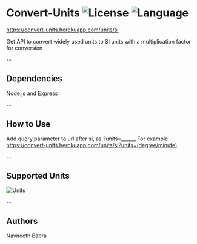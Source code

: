 # Convert-Units ![License](https://img.shields.io/apm/l/vim-mode.svg?colorB=orange&style=plastic) ![Language](https://img.shields.io/badge/language-Javascript-<Blue>.svg) 

https://convert-units.herokuapp.com/units/si

Get API to convert widely used units to SI units with a multiplication factor for conversion

--

## Dependencies
Node.js and Express

--

## How to Use
Add query parameter to url after si, as ?units=______
For example: https://convert-units.herokuapp.com/units/si?units=(degree/minute)

--

## Supported Units
![Units](https://raw.githubusercontent.com/nbabra/ConvertUnits/master/img/img.png)

--

## Authors
Navneeth Babra

